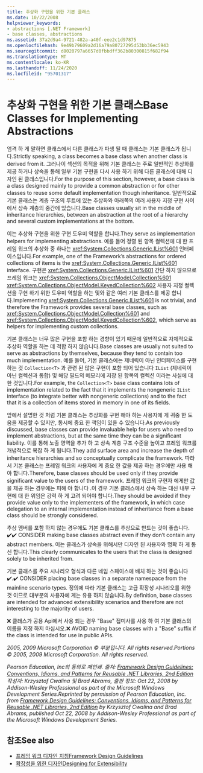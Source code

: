```yaml
---
title: 추상화 구현을 위한 기본 클래스
ms.date: 10/22/2008
helpviewer_keywords:
- abstractions [.NET Framework]
- base classes, abstractions
ms.assetid: 37a2d9a4-9721-482a-a40f-eee2c1d97875
ms.openlocfilehash: 9e49b79609a2d16a79a80727295d53bb36ec5943
ms.sourcegitcommit: d8020797a6657d0fbbdff362b80300815f682f94
ms.translationtype: MT
ms.contentlocale: ko-KR
ms.lasthandoff: 11/24/2020
ms.locfileid: "95701317"
---
```

# <a name="base-classes-for-implementing-abstractions"></a><span data-ttu-id="529cd-102">추상화 구현을 위한 기본 클래스</span><span class="sxs-lookup"><span data-stu-id="529cd-102">Base Classes for Implementing Abstractions</span></span>

<span data-ttu-id="529cd-103">엄격 하 게 말하면 클래스에서 다른 클래스가 파생 될 때 클래스는 기본 클래스가 됩니다.</span><span class="sxs-lookup"><span data-stu-id="529cd-103">Strictly speaking, a class becomes a base class when another class is derived from it.</span></span> <span data-ttu-id="529cd-104">그러나이 섹션의 목적을 위해 기본 클래스는 주로 일반적인 추상화를 제공 하거나 상속을 통해 일부 기본 구현을 다시 사용 하기 위해 다른 클래스에 대해 디자인 된 클래스입니다.</span><span class="sxs-lookup"><span data-stu-id="529cd-104">For the purpose of this section, however, a base class is a class designed mainly to provide a common abstraction or for other classes to reuse some default implementation though inheritance.</span></span> <span data-ttu-id="529cd-105">일반적으로 기본 클래스는 계층 구조의 루트에 있는 추상화와 아래쪽의 여러 사용자 지정 구현 사이에서 상속 계층의 중간에 있습니다.</span><span class="sxs-lookup"><span data-stu-id="529cd-105">Base classes usually sit in the middle of inheritance hierarchies, between an abstraction at the root of a hierarchy and several custom implementations at the bottom.</span></span>

 <span data-ttu-id="529cd-106">이는 추상화 구현을 위한 구현 도우미 역할을 합니다.</span><span class="sxs-lookup"><span data-stu-id="529cd-106">They serve as implementation helpers for implementing abstractions.</span></span> <span data-ttu-id="529cd-107">예를 들어 정렬 된 항목 컬렉션에 대 한 프레임 워크의 추상화 중 하나는 <xref:System.Collections.Generic.IList%601> 인터페이스입니다.</span><span class="sxs-lookup"><span data-stu-id="529cd-107">For example, one of the Framework’s abstractions for ordered collections of items is the <xref:System.Collections.Generic.IList%601> interface.</span></span> <span data-ttu-id="529cd-108">구현은 <xref:System.Collections.Generic.IList%601> 간단 하지 않으므로 프레임 워크는 <xref:System.Collections.ObjectModel.Collection%601> <xref:System.Collections.ObjectModel.KeyedCollection%602> 사용자 지정 컬렉션을 구현 하기 위한 도우미 역할을 하는 및와 같은 여러 기본 클래스를 제공 합니다.</span><span class="sxs-lookup"><span data-stu-id="529cd-108">Implementing <xref:System.Collections.Generic.IList%601> is not trivial, and therefore the Framework provides several base classes, such as <xref:System.Collections.ObjectModel.Collection%601> and <xref:System.Collections.ObjectModel.KeyedCollection%602>, which serve as helpers for implementing custom collections.</span></span>

 <span data-ttu-id="529cd-109">기본 클래스는 너무 많은 구현을 포함 하는 경향이 있기 때문에 일반적으로 자체적으로 추상화 역할을 하는 데 적합 하지 않습니다.</span><span class="sxs-lookup"><span data-stu-id="529cd-109">Base classes are usually not suited to serve as abstractions by themselves, because they tend to contain too much implementation.</span></span> <span data-ttu-id="529cd-110">예를 들어, 기본 클래스에는 제네릭이 아닌 인터페이스를 구현 하는 것 `Collection<T>` 과 관련 된 많은 구현이 포함 되어 있습니다 `IList` (제네릭이 아닌 컬렉션과 통합) 및 해당 필드의 메모리에 저장 된 항목의 컬렉션 이라는 사실에 대 한 것입니다.</span><span class="sxs-lookup"><span data-stu-id="529cd-110">For example, the `Collection<T>` base class contains lots of implementation related to the fact that it implements the nongeneric `IList` interface (to integrate better with nongeneric collections) and to the fact that it is a collection of items stored in memory in one of its fields.</span></span>

 <span data-ttu-id="529cd-111">앞에서 설명한 것 처럼 기본 클래스는 추상화를 구현 해야 하는 사용자에 게 귀중 한 도움을 제공할 수 있지만, 동시에 중요 한 책임이 있을 수 있습니다.</span><span class="sxs-lookup"><span data-stu-id="529cd-111">As previously discussed, base classes can provide invaluable help for users who need to implement abstractions, but at the same time they can be a significant liability.</span></span> <span data-ttu-id="529cd-112">이를 통해 노출 영역을 추가 하 고 상속 계층 구조 수준을 높이고 프레임 워크를 개념적으로 복잡 하 게 됩니다.</span><span class="sxs-lookup"><span data-stu-id="529cd-112">They add surface area and increase the depth of inheritance hierarchies and so conceptually complicate the framework.</span></span> <span data-ttu-id="529cd-113">따라서 기본 클래스는 프레임 워크의 사용자에 게 중요 한 값을 제공 하는 경우에만 사용 해야 합니다.</span><span class="sxs-lookup"><span data-stu-id="529cd-113">Therefore, base classes should be used only if they provide significant value to the users of the framework.</span></span> <span data-ttu-id="529cd-114">프레임 워크의 구현자 에게만 값을 제공 하는 경우에는 피해 야 합니다 .이 경우 기본 클래스에서 상속 하는 대신 내부 구현에 대 한 위임은 강력 하 게 고려 되어야 합니다.</span><span class="sxs-lookup"><span data-stu-id="529cd-114">They should be avoided if they provide value only to the implementers of the framework, in which case delegation to an internal implementation instead of inheritance from a base class should be strongly considered.</span></span>

 <span data-ttu-id="529cd-115">추상 멤버를 포함 하지 않는 경우에도 기본 클래스를 추상으로 만드는 것이 좋습니다. ✔️</span><span class="sxs-lookup"><span data-stu-id="529cd-115">✔️ CONSIDER making base classes abstract even if they don’t contain any abstract members.</span></span> <span data-ttu-id="529cd-116">이는 클래스가 상속을 위해서만 디자인 된 사용자와 명확 하 게 통신 합니다.</span><span class="sxs-lookup"><span data-stu-id="529cd-116">This clearly communicates to the users that the class is designed solely to be inherited from.</span></span>

 <span data-ttu-id="529cd-117">기본 클래스를 주요 시나리오 형식과 다른 네임 스페이스에 배치 하는 것이 좋습니다 ✔️.</span><span class="sxs-lookup"><span data-stu-id="529cd-117">✔️ CONSIDER placing base classes in a separate namespace from the mainline scenario types.</span></span> <span data-ttu-id="529cd-118">정의에 따라 기본 클래스는 고급 확장성 시나리오를 위한 것 이므로 대부분의 사용자에 게는 유용 하지 않습니다.</span><span class="sxs-lookup"><span data-stu-id="529cd-118">By definition, base classes are intended for advanced extensibility scenarios and therefore are not interesting to the majority of users.</span></span>

 <span data-ttu-id="529cd-119">❌ 클래스가 공용 Api에서 사용 되는 경우 "Base" 접미사를 사용 하 여 기본 클래스의 이름을 지정 하지 마십시오.</span><span class="sxs-lookup"><span data-stu-id="529cd-119">❌ AVOID naming base classes with a "Base" suffix if the class is intended for use in public APIs.</span></span>

 <span data-ttu-id="529cd-120">*2005, 2009 Microsoft Corporation © 부분입니다. All rights reserved.*</span><span class="sxs-lookup"><span data-stu-id="529cd-120">*Portions © 2005, 2009 Microsoft Corporation. All rights reserved.*</span></span>

 <span data-ttu-id="529cd-121">*Pearson Education, Inc의 동의로 재인쇄. 출처: [Framework Design Guidelines: Conventions, Idioms, and Patterns for Reusable .NET Libraries, 2nd Edition](https://www.informit.com/store/framework-design-guidelines-conventions-idioms-and-9780321545619) 작성자: Krzysztof Cwalina 및 Brad Abrams, 출판 정보: Oct 22, 2008 by Addison-Wesley Professional as part of the Microsoft Windows Development Series.*</span><span class="sxs-lookup"><span data-stu-id="529cd-121">*Reprinted by permission of Pearson Education, Inc. from [Framework Design Guidelines: Conventions, Idioms, and Patterns for Reusable .NET Libraries, 2nd Edition](https://www.informit.com/store/framework-design-guidelines-conventions-idioms-and-9780321545619) by Krzysztof Cwalina and Brad Abrams, published Oct 22, 2008 by Addison-Wesley Professional as part of the Microsoft Windows Development Series.*</span></span>

## <a name="see-also"></a><span data-ttu-id="529cd-122">참조</span><span class="sxs-lookup"><span data-stu-id="529cd-122">See also</span></span>

- [<span data-ttu-id="529cd-123">프레임 워크 디자인 지침</span><span class="sxs-lookup"><span data-stu-id="529cd-123">Framework Design Guidelines</span></span>](index.md)
- [<span data-ttu-id="529cd-124">확장성을 위한 디자인</span><span class="sxs-lookup"><span data-stu-id="529cd-124">Designing for Extensibility</span></span>](designing-for-extensibility.md)
